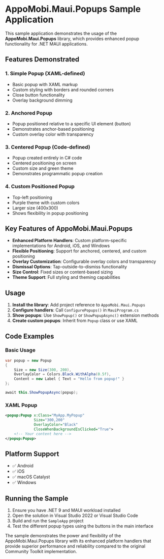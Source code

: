 # AppoMobi.Maui.Popups Sample Application

This sample application demonstrates the usage of the **AppoMobi.Maui.Popups** library, which provides enhanced popup functionality for .NET MAUI applications.

## Features Demonstrated

### 1. Simple Popup (XAML-defined)
- Basic popup with XAML markup
- Custom styling with borders and rounded corners
- Close button functionality
- Overlay background dimming

### 2. Anchored Popup
- Popup positioned relative to a specific UI element (button)
- Demonstrates anchor-based positioning
- Custom overlay color with transparency

### 3. Centered Popup (Code-defined)
- Popup created entirely in C# code
- Centered positioning on screen
- Custom size and green theme
- Demonstrates programmatic popup creation

### 4. Custom Positioned Popup
- Top-left positioning
- Purple theme with custom colors
- Larger size (400x300)
- Shows flexibility in popup positioning

## Key Features of AppoMobi.Maui.Popups

- **Enhanced Platform Handlers**: Custom platform-specific implementations for Android, iOS, and Windows
- **Flexible Positioning**: Support for anchored, centered, and custom positioning
- **Overlay Customization**: Configurable overlay colors and transparency
- **Dismissal Options**: Tap-outside-to-dismiss functionality
- **Size Control**: Fixed sizes or content-based sizing
- **Theme Support**: Full styling and theming capabilities

## Usage

1. **Install the library**: Add project reference to `AppoMobi.Maui.Popups`
2. **Configure handlers**: Call `ConfigurePopups()` in `MauiProgram.cs`
3. **Show popups**: Use `ShowPopup()` or `ShowPopupAsync()` extension methods
4. **Create custom popups**: Inherit from `Popup` class or use XAML

## Code Examples

### Basic Usage
```csharp
var popup = new Popup
{
    Size = new Size(300, 200),
    OverlayColor = Colors.Black.WithAlpha(0.5f),
    Content = new Label { Text = "Hello from popup!" }
};

await this.ShowPopupAsync(popup);
```

### XAML Popup
```xml
<popup:Popup x:Class="MyApp.MyPopup"
             Size="300,200"
             OverlayColor="Black"
             CloseWhenBackgroundIsClicked="True">
    <!-- Your content here -->
</popup:Popup>
```

## Platform Support

- ✅ Android
- ✅ iOS  
- ✅ macOS Catalyst
- ✅ Windows

## Running the Sample

1. Ensure you have .NET 9 and MAUI workload installed
2. Open the solution in Visual Studio 2022 or Visual Studio Code
3. Build and run the `SampleApp` project
4. Test the different popup types using the buttons in the main interface

The sample demonstrates the power and flexibility of the AppoMobi.Maui.Popups library with its enhanced platform handlers that provide superior performance and reliability compared to the original Community Toolkit implementation.